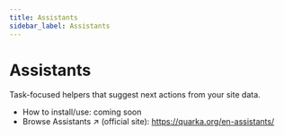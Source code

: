 ```yaml
---
title: Assistants
sidebar_label: Assistants
---
```


# Assistants

Task-focused helpers that suggest next actions from your site data.

- How to install/use: coming soon
- Browse Assistants ↗︎ (official site): https://quarka.org/en-assistants/
